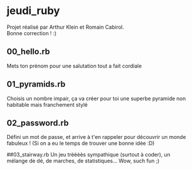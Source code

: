 # jeudi_ruby
Projet réalisé par Arthur Klein et Romain Cabirol.\
Bonne correction ! :)

## 00_hello.rb
Mets ton prénom pour une salutation tout a fait cordiale

## 01_pyramids.rb
Choisis un nombre impair, ça va créer pour toi une superbe pyramide non habitable mais franchement stylé

## 02_password.rb
Défini un mot de passe, et arrive à t'en rappeler pour découvrir un monde fabuleux ! (Si on a eu le temps de trouver une bonne idée :D)

##03_stairway.rb
Un jeu trèèèès sympathique (surtout à coder), un mélange de dé, de marches, de statistiques... Wow, such fun ;) 